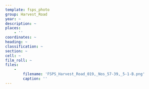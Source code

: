 ```yaml
---
template: fsps_photo
group: Harvest_Road
year: ~
description: ~
places:
    - ''
coordinates: ~
heading: ~
classification: ~
section: ~
cell: ~
film_roll: ~
files:
    -
        filename: 'FSPS_Harvest_Road_019,_Nos_57-39,_5-1-B.png'
        caption: ''
---
```

